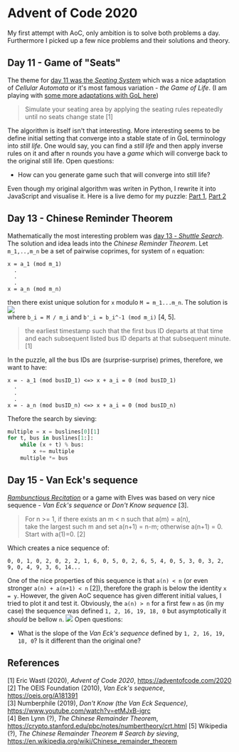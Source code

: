 # Advent of Code 2020
My first attempt with AoC, only ambition is to solve both problems a day.
Furthermore I picked up a few nice problems and their solutions and theory. 

## Day 11 - Game of "Seats"
The theme for [day 11 was the _Seating System_](https://adventofcode.com/2020/day/11) which was a nice adaptation of _Cellular Automata_ or it's most famous
variation - _the Game of Life_. (I am playing with [some more adaptations with GoL here](https://github.com/matejker/game-of-life))

> Simulate your seating area by applying the seating rules repeatedly until no seats change state [1]

The algorithm is itself isn't that interesting. More interesting seems to be define initial setting that converge into
a stable state of in GoL terminology into _still life_. One would say, you can find a _still life_ and then apply 
inverse rules on it and after n rounds you have a _game_ which will converge back to the original still life.
Open questions:
 - How can you generate game such that will converge into still life?

Even though my original algorithm was writen in Python, I rewrite it into JavaScript and visualise it. 
Here is a live demo for my puzzle: [Part 1](https://matejker.github.io/game-of-life/aoc.html), 
[Part 2](https://matejker.github.io/game-of-life/aoc.html)

## Day 13 - Chinese Reminder Theorem
Mathematically the most interesting problem was [day 13 - _Shuttle Search_](https://adventofcode.com/2020/day/13). 
The solution and idea leads into the _Chinese Reminder Theorem_.
Let `m_1,..,m_n` be a set of pairwise coprimes, for system of `n` equation:
```
x = a_1 (mod m_1)
  .
  .
  .
x = a_n (mod m_n)
```
then there exist unique solution for `x` modulo `M = m_1...m_n`. The solution is  
![](https://user-images.githubusercontent.com/45606539/102273203-e003a680-3f19-11eb-8f87-a881c0445c3d.png)  
where `b_i = M / m_i` and `b'_i = b_i^-1 (mod m_i)` [4, 5].

> the earliest timestamp such that the first bus ID departs at that time and each subsequent listed bus ID departs at 
that subsequent minute. [1]

In the puzzle, all the bus IDs are (surprise-surprise) primes, therefore, we want to have:
```
x = - a_1 (mod busID_1) <=> x + a_i = 0 (mod busID_1)
  .
  .
  .
x = - a_n (mod busID_n) <=> x + a_i = 0 (mod busID_n)  
```
Thefore the search by sieving: 
```python
multiple = x = buslines[0][1]
for t, bus in buslines[1:]:
    while (x + t) % bus:
        x += multiple
    multiple *= bus
```
## Day 15 - Van Eck's sequence
[_Rambunctious Recitation_](https://adventofcode.com/2020/day/15) or a game with Elves was based on very nice sequence - _Van Eck's sequence_ or _Don't Know 
sequence_ [3].
> For n >= 1, if there exists an m < n such that a(m) = a(n),  
take the largest such m and set a(n+1) = n-m; otherwise a(n+1) = 0.  
Start with a(1)=0. [2]

Which creates a nice sequence of:
```
0, 0, 1, 0, 2, 0, 2, 2, 1, 6, 0, 5, 0, 2, 6, 5, 4, 0, 5, 3, 0, 3, 2, 9, 0, 4, 9, 3, 6, 14...
```
One of the nice properties of this sequence is that `a(n) < n` (or even stronger `a(n) + a(n+1) < n` [2]), therefore the 
graph is below the identity `x = y`. However, the given AoC sequence has given different initial values, I tried to plot 
it and test it. Obviously, the `a(n) > n` for a first few `n` as (in my case) the sequence was defined `1, 2, 16, 19, 18, 0` 
but asymptotically it _should_ be bellow `n`.
![](https://user-images.githubusercontent.com/45606539/102198900-d9921200-3eba-11eb-8078-93d4c61ccb8e.png) 
Open questions:
 - What is the slope of the _Van Eck's sequence_ defined by `1, 2, 16, 19, 18, 0`? Is it different than the original one?

## References
[1] Eric Wastl (2020), _Advent of Code 2020_, https://adventofcode.com/2020  
[2] The OEIS Foundation (2010), _Van Eck's sequence_, https://oeis.org/A181391  
[3] Numberphile (2019), _Don't Know (the Van Eck Sequence)_, https://www.youtube.com/watch?v=etMJxB-igrc  
[4] Ben Lynn (?), _The Chinese Remainder Theorem_, https://crypto.stanford.edu/pbc/notes/numbertheory/crt.html
[5] Wikipedia (?), _The Chinese Remainder Theorem # Search by sieving_, https://en.wikipedia.org/wiki/Chinese_remainder_theorem
    